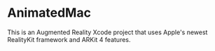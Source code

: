 # AnimatedMac
 
This is an Augmented Reality Xcode project that uses Apple's newest RealityKit framework and ARKit 4 features.
